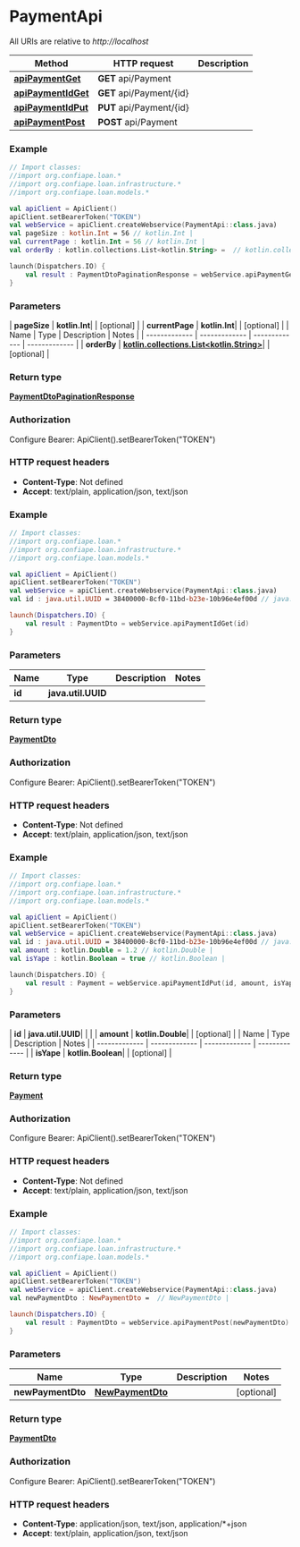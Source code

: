 # PaymentApi

All URIs are relative to *http://localhost*

| Method | HTTP request | Description |
| ------------- | ------------- | ------------- |
| [**apiPaymentGet**](PaymentApi.md#apiPaymentGet) | **GET** api/Payment |  |
| [**apiPaymentIdGet**](PaymentApi.md#apiPaymentIdGet) | **GET** api/Payment/{id} |  |
| [**apiPaymentIdPut**](PaymentApi.md#apiPaymentIdPut) | **PUT** api/Payment/{id} |  |
| [**apiPaymentPost**](PaymentApi.md#apiPaymentPost) | **POST** api/Payment |  |





### Example
```kotlin
// Import classes:
//import org.confiape.loan.*
//import org.confiape.loan.infrastructure.*
//import org.confiape.loan.models.*

val apiClient = ApiClient()
apiClient.setBearerToken("TOKEN")
val webService = apiClient.createWebservice(PaymentApi::class.java)
val pageSize : kotlin.Int = 56 // kotlin.Int | 
val currentPage : kotlin.Int = 56 // kotlin.Int | 
val orderBy : kotlin.collections.List<kotlin.String> =  // kotlin.collections.List<kotlin.String> | 

launch(Dispatchers.IO) {
    val result : PaymentDtoPaginationResponse = webService.apiPaymentGet(pageSize, currentPage, orderBy)
}
```

### Parameters
| **pageSize** | **kotlin.Int**|  | [optional] |
| **currentPage** | **kotlin.Int**|  | [optional] |
| Name | Type | Description  | Notes |
| ------------- | ------------- | ------------- | ------------- |
| **orderBy** | [**kotlin.collections.List&lt;kotlin.String&gt;**](kotlin.String.md)|  | [optional] |

### Return type

[**PaymentDtoPaginationResponse**](PaymentDtoPaginationResponse.md)

### Authorization


Configure Bearer:
    ApiClient().setBearerToken("TOKEN")

### HTTP request headers

 - **Content-Type**: Not defined
 - **Accept**: text/plain, application/json, text/json




### Example
```kotlin
// Import classes:
//import org.confiape.loan.*
//import org.confiape.loan.infrastructure.*
//import org.confiape.loan.models.*

val apiClient = ApiClient()
apiClient.setBearerToken("TOKEN")
val webService = apiClient.createWebservice(PaymentApi::class.java)
val id : java.util.UUID = 38400000-8cf0-11bd-b23e-10b96e4ef00d // java.util.UUID | 

launch(Dispatchers.IO) {
    val result : PaymentDto = webService.apiPaymentIdGet(id)
}
```

### Parameters
| Name | Type | Description  | Notes |
| ------------- | ------------- | ------------- | ------------- |
| **id** | **java.util.UUID**|  | |

### Return type

[**PaymentDto**](PaymentDto.md)

### Authorization


Configure Bearer:
    ApiClient().setBearerToken("TOKEN")

### HTTP request headers

 - **Content-Type**: Not defined
 - **Accept**: text/plain, application/json, text/json




### Example
```kotlin
// Import classes:
//import org.confiape.loan.*
//import org.confiape.loan.infrastructure.*
//import org.confiape.loan.models.*

val apiClient = ApiClient()
apiClient.setBearerToken("TOKEN")
val webService = apiClient.createWebservice(PaymentApi::class.java)
val id : java.util.UUID = 38400000-8cf0-11bd-b23e-10b96e4ef00d // java.util.UUID | 
val amount : kotlin.Double = 1.2 // kotlin.Double | 
val isYape : kotlin.Boolean = true // kotlin.Boolean | 

launch(Dispatchers.IO) {
    val result : Payment = webService.apiPaymentIdPut(id, amount, isYape)
}
```

### Parameters
| **id** | **java.util.UUID**|  | |
| **amount** | **kotlin.Double**|  | [optional] |
| Name | Type | Description  | Notes |
| ------------- | ------------- | ------------- | ------------- |
| **isYape** | **kotlin.Boolean**|  | [optional] |

### Return type

[**Payment**](Payment.md)

### Authorization


Configure Bearer:
    ApiClient().setBearerToken("TOKEN")

### HTTP request headers

 - **Content-Type**: Not defined
 - **Accept**: text/plain, application/json, text/json




### Example
```kotlin
// Import classes:
//import org.confiape.loan.*
//import org.confiape.loan.infrastructure.*
//import org.confiape.loan.models.*

val apiClient = ApiClient()
apiClient.setBearerToken("TOKEN")
val webService = apiClient.createWebservice(PaymentApi::class.java)
val newPaymentDto : NewPaymentDto =  // NewPaymentDto | 

launch(Dispatchers.IO) {
    val result : PaymentDto = webService.apiPaymentPost(newPaymentDto)
}
```

### Parameters
| Name | Type | Description  | Notes |
| ------------- | ------------- | ------------- | ------------- |
| **newPaymentDto** | [**NewPaymentDto**](NewPaymentDto.md)|  | [optional] |

### Return type

[**PaymentDto**](PaymentDto.md)

### Authorization


Configure Bearer:
    ApiClient().setBearerToken("TOKEN")

### HTTP request headers

 - **Content-Type**: application/json, text/json, application/*+json
 - **Accept**: text/plain, application/json, text/json

